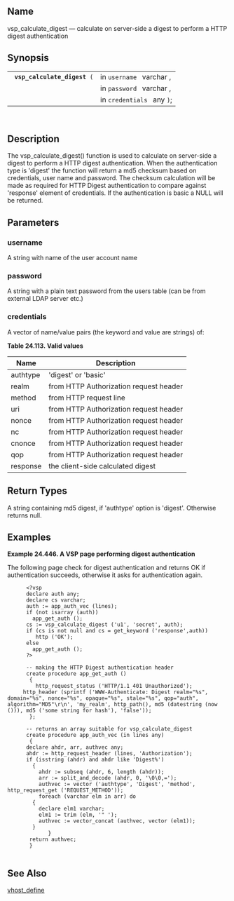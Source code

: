 <div>

<div>

</div>

<div>

## Name

vsp_calculate_digest — calculate on server-side a digest to perform a
HTTP digest authentication

</div>

<div>

## Synopsis

<div>

|                                   |                            |
|-----------------------------------|----------------------------|
| ` `**`vsp_calculate_digest`**` (` | in `username ` varchar ,   |
|                                   | in `password ` varchar ,   |
|                                   | in `credentials ` any `)`; |

<div>

 

</div>

</div>

</div>

<div>

## Description

The vsp_calculate_digest() function is used to calculate on server-side
a digest to perform a HTTP digest authentication. When the
authentication type is 'digest' the function will return a md5 checksum
based on credentials, user name and password. The checksum calculation
will be made as required for HTTP Digest authentication to compare
against 'response' element of credentials. If the authentication is
basic a NULL will be returned.

</div>

<div>

## Parameters

<div>

### username

A string with name of the user account name

</div>

<div>

### password

A string with a plain text password from the users table (can be from
external LDAP server etc.)

</div>

<div>

### credentials

A vector of name/value pairs (the keyword and value are strings) of:

<div>

**Table 24.113. Valid values**

<div>

| Name     | Description                            |
|----------|----------------------------------------|
| authtype | 'digest' or 'basic'                    |
| realm    | from HTTP Authorization request header |
| method   | from HTTP request line                 |
| uri      | from HTTP Authorization request header |
| nonce    | from HTTP Authorization request header |
| nc       | from HTTP Authorization request header |
| cnonce   | from HTTP Authorization request header |
| qop      | from HTTP Authorization request header |
| response | the client-side calculated digest      |

</div>

</div>

  

</div>

</div>

<div>

## Return Types

A string containing md5 digest, if 'authtype' option is 'digest'.
Otherwise returns null.

</div>

<div>

## Examples

<div>

**Example 24.446. A VSP page performing digest authentication**

<div>

The following page check for digest authentication and returns OK if
authentication succeeds, otherwise it asks for authentication again.

``` programlisting
      <?vsp
      declare auth any;
      declare cs varchar;
      auth := app_auth_vec (lines);
      if (not isarray (auth))
        app_get_auth ();
      cs := vsp_calculate_digest ('u1', 'secret', auth);
      if (cs is not null and cs = get_keyword ('response',auth))
         http ('OK');
      else
        app_get_auth ();
      ?>

      -- making the HTTP Digest authentication header
      create procedure app_get_auth ()
       {
         http_request_status ('HTTP/1.1 401 Unauthorized');
     http_header (sprintf ('WWW-Authenticate: Digest realm="%s", domain="%s", nonce="%s", opaque="%s", stale="%s", qop="auth", algorithm="MD5"\r\n', 'my_realm', http_path(), md5 (datestring (now ())), md5 ('some string for hash'), 'false'));
       };

      -- returns an array suitable for vsp_calculate_digest
      create procedure app_auth_vec (in lines any)
       {
      declare ahdr, arr, authvec any;
      ahdr := http_request_header (lines, 'Authorization');
      if (isstring (ahdr) and ahdr like 'Digest%')
        {
          ahdr := subseq (ahdr, 6, length (ahdr));
          arr := split_and_decode (ahdr, 0, '\0\0,=');
          authvec := vector ('authtype', 'Digest', 'method', http_request_get ('REQUEST_METHOD'));
          foreach (varchar elm in arr) do
        {
          declare elm1 varchar;
          elm1 := trim (elm, '" ');
          authvec := vector_concat (authvec, vector (elm1));
        }
             }
       return authvec;
       }
      
```

</div>

</div>

  

</div>

<div>

## See Also

<a href="fn_vhost_define.html" class="link"
title="VHOST_DEFINE">vhost_define</a>

</div>

</div>
